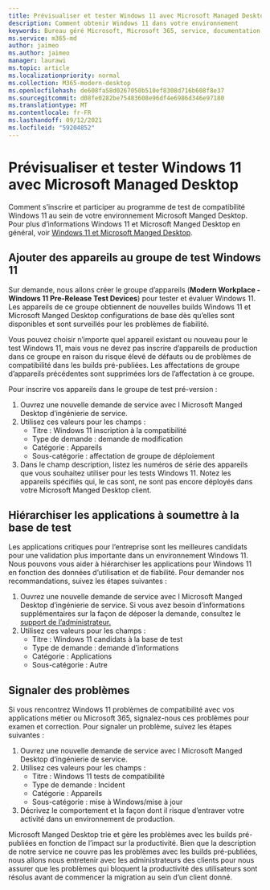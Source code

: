 ```yaml
---
title: Prévisualiser et tester Windows 11 avec Microsoft Managed Desktop
description: Comment obtenir Windows 11 dans votre environnement
keywords: Bureau géré Microsoft, Microsoft 365, service, documentation
ms.service: m365-md
author: jaimeo
ms.author: jaimeo
manager: laurawi
ms.topic: article
ms.localizationpriority: normal
ms.collection: M365-modern-desktop
ms.openlocfilehash: de608fa58d0267050b510ef8308d716b608f8e37
ms.sourcegitcommit: d08fe0282be75483608e96df4e6986d346e97180
ms.translationtype: MT
ms.contentlocale: fr-FR
ms.lasthandoff: 09/12/2021
ms.locfileid: "59204852"
---
```

# <a name="preview-and-test-windows-11-with-microsoft-managed-desktop"></a>Prévisualiser et tester Windows 11 avec Microsoft Managed Desktop

 Comment s’inscrire et participer au programme de test de compatibilité Windows 11 au sein de votre environnement Microsoft Manged Desktop. Pour plus d’informations Windows 11 et Microsoft Manged Desktop en général, voir [Windows 11 et Microsoft Manged Desktop](../intro/win11-overview.md). 

## <a name="add-devices-to-the-windows-11-test-group"></a>Ajouter des appareils au groupe de test Windows 11

Sur demande, nous allons créer le groupe d’appareils (**Modern Workplace - Windows 11 Pre-Release Test Devices**) pour tester et évaluer Windows 11. Les appareils de ce groupe obtiennent de nouvelles builds Windows 11 et Microsoft Manged Desktop configurations de base dès qu’elles sont disponibles et sont surveillés pour les problèmes de fiabilité.

Vous pouvez choisir n’importe quel appareil existant ou nouveau pour le test Windows 11, mais vous ne devez pas inscrire d’appareils de production dans ce groupe en raison du risque élevé de défauts ou de problèmes de compatibilité dans les builds pré-publiées. Les affectations de groupe d’appareils précédentes sont supprimées lors de l’affectation à ce groupe.

Pour inscrire vos appareils dans le groupe de test pré-version :

1. Ouvrez une nouvelle demande de service avec l Microsoft Manged Desktop d’ingénierie de service.
2. Utilisez ces valeurs pour les champs :
    - Titre : Windows 11 inscription à la compatibilité
    - Type de demande : demande de modification
    - Catégorie : Appareils
    - Sous-catégorie : affectation de groupe de déploiement
3. Dans le champ description, listez les numéros de série des appareils que vous souhaitez utiliser pour les tests Windows 11. Notez les appareils spécifiés qui, le cas sont, ne sont pas encore déployés dans votre Microsoft Manged Desktop client.

## <a name="prioritize-applications-to-submit-to-test-base"></a>Hiérarchiser les applications à soumettre à la base de test

Les applications critiques pour l’entreprise sont les meilleures candidats pour une validation plus importante dans un environnement Windows 11. Nous pouvons vous aider à hiérarchiser les applications pour Windows 11 en fonction des données d’utilisation et de fiabilité. Pour demander nos recommandations, suivez les étapes suivantes :

1. Ouvrez une nouvelle demande de service avec l Microsoft Manged Desktop d’ingénierie de service. Si vous avez besoin d’informations supplémentaires sur la façon de déposer la demande, consultez le [support de l’administrateur.](admin-support.md)
2. Utilisez ces valeurs pour les champs :
    - Titre : Windows 11 candidats à la base de test
    - Type de demande : demande d’informations
    - Catégorie : Applications
    - Sous-catégorie : Autre

## <a name="report-issues"></a>Signaler des problèmes

Si vous rencontrez Windows 11 problèmes de compatibilité avec vos applications métier ou Microsoft 365, signalez-nous ces problèmes pour examen et correction. Pour signaler un problème, suivez les étapes suivantes :

1. Ouvrez une nouvelle demande de service avec l Microsoft Manged Desktop d’ingénierie de service.
2. Utilisez ces valeurs pour les champs :
    - Titre : Windows 11 tests de compatibilité
    - Type de demande : Incident
    - Catégorie : Appareils
    - Sous-catégorie : mise à Windows/mise à jour
3. Décrivez le comportement et la façon dont il risque d’entraver votre activité dans un environnement de production.

Microsoft Manged Desktop trie et gère les problèmes avec les builds pré-publiées en fonction de l’impact sur la productivité. Bien que la description de notre service ne couvre pas les problèmes avec les builds pré-publiées, nous allons nous entretenir avec les administrateurs des clients pour nous assurer que les problèmes qui bloquent la productivité des utilisateurs sont résolus avant de commencer la migration au sein d’un client donné.
